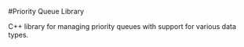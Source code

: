 #Priority Queue Library

C++ library for managing priority queues with support for various data types.
